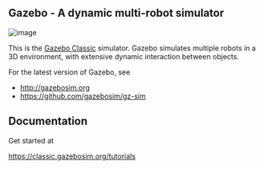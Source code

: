 Gazebo - A dynamic multi-robot simulator
----------------------------------------
![image](https://user-images.githubusercontent.com/10261903/174557418-1a83fbb7-e12b-4edb-b99f-5aaf8eed5cae.png)

This is the [Gazebo Classic](http://classic.gazebosim.org) simulator.  Gazebo simulates multiple robots in a
3D environment, with extensive dynamic interaction between objects.

For the latest version of Gazebo, see

* http://gazebosim.org
* https://github.com/gazebosim/gz-sim


Documentation
-------------

Get started at

  https://classic.gazebosim.org/tutorials

